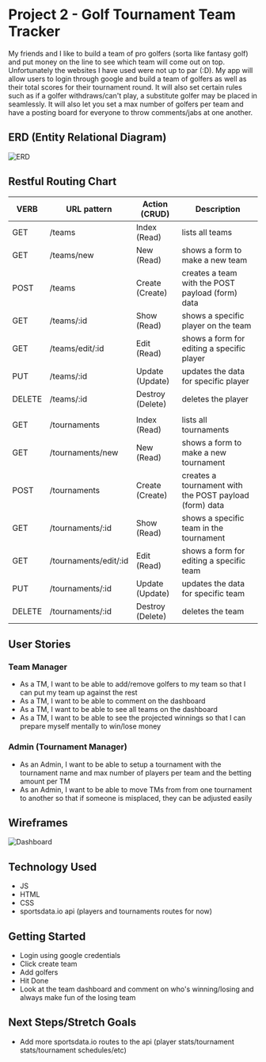 # Project 2 - Golf Tournament Team Tracker

My friends and I like to build a team of pro golfers (sorta like fantasy golf) and put money on the line to see which team will come out on top. Unfortunately the websites I have used were not up to par (:D). My app will allow users to login through google and build a team of golfers as well as their total scores for their tournament round. It will also set certain rules such as if a golfer withdraws/can't play, a substitute golfer may be placed in seamlessly. It will also let you set a max number of golfers per team and have a posting board for everyone to throw comments/jabs at one another.

## ERD (Entity Relational Diagram)
![ERD](https://i.imgur.com/WlORTox.png)

## Restful Routing Chart
| VERB   | URL pattern           | Action (CRUD)    | Description |
| ----   | -----------           | -------------    | ----------- |
| GET    | /teams                | Index (Read)     | lists all teams |
| GET    | /teams/new            | New (Read)       | shows a form to make a new team |
| POST   | /teams                | Create (Create)  | creates a team with the POST payload (form) data |
| GET    | /teams/:id            | Show (Read)      | shows a specific player on the team |
| GET    | /teams/edit/:id       | Edit (Read)      | shows a form for editing a specific player |
| PUT    | /teams/:id            | Update (Update)  | updates the data for specific player |
| DELETE | /teams/:id            | Destroy (Delete) | deletes the player |
| | | |
| GET    | /tournaments          | Index (Read)     | lists all tournaments |
| GET    | /tournaments/new      | New (Read)       | shows a form to make a new tournament |
| POST   | /tournaments          | Create (Create)  | creates a tournament with the POST payload (form) data |
| GET    | /tournaments/:id      | Show (Read)      | shows a specific team in the tournament |
| GET    | /tournaments/edit/:id | Edit (Read)      | shows a form for editing a specific team |
| PUT    | /tournaments/:id      | Update (Update)  | updates the data for specific team |
| DELETE | /tournaments/:id      | Destroy (Delete) | deletes the team |

## User Stories
### Team Manager
* As a TM, I want to be able to add/remove golfers to my team so that I can put my team up against the rest
* As a TM, I want to be able to comment on the dashboard
* As a TM, I want to be able to see all teams on the dashboard
* As a TM, I want to be able to see the projected winnings so that I can prepare myself mentally to win/lose money

### Admin (Tournament Manager)
* As an Admin, I want to be able to setup a tournament with the tournament name and max number of players per team and the betting amount per TM
* As an Admin, I want to be able to move TMs from from one tournament to another so that if someone is misplaced, they can be adjusted easily

## Wireframes
![Dashboard](https://i.imgur.com/QlIqNIf.png)

## Technology Used
* JS
* HTML
* CSS
* sportsdata.io api (players and tournaments routes for now)

## Getting Started

* Login using google credentials
* Click create team
* Add golfers
* Hit Done
* Look at the team dashboard and comment on who's winning/losing and always make fun of the losing team

## Next Steps/Stretch Goals
* Add more sportsdata.io routes to the api (player stats/tournament stats/tournament schedules/etc)